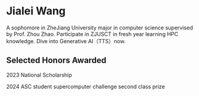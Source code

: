 # Jialei Wang
A sophomore in ZheJiang University major in computer science supervised by Prof. Zhou Zhao. Participate in ZJUSCT in fresh year learning HPC knowledge. Dive into Generative AI（TTS）now.


## Selected Honors Awarded

2023 National Scholarship

2024 ASC student supercomputer challenge second class prize